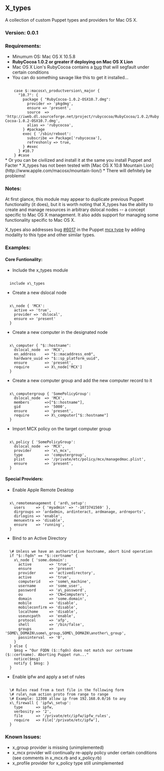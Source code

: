 X_types
-------

A collection of custom Puppet types and providers for Mac OS X.

### Version: 0.0.1

### Requirements:

* Minumum OS: Mac OS X 10.5.8
* __RubyCocoa 1.0.2 or greater if deploying on Mac OS X Lion__
 * Mac OS X Lion's RubyCocoa contains a [bug](http://tinyurl.com/7l3c34w) that will segfault under certain conditions
* You can do something savage like this to get it installed... 
<code>
    case $::macosx\_productversion\_major {
      "10.7": {
        package { "RubyCocoa-1.0.2-OSX10.7.dmg":
          provider => 'pkgdmg',
          ensure => 'present',
          source  => 'http://iweb.dl.sourceforge.net/project/rubycocoa/RubyCocoa/1.0.2/RubyCocoa-1.0.2-OSX10.7.dmg',
          alias => 'rubycocoa',
        } #package
        exec { '/sbin/reboot':
          subscribe => Package['rubycocoa'],
          refreshonly => true,
        } #exec
      } #10.7
    } #case
</code>
* Or you can be civilized and install it at the same you install Puppet and Facter
* X_types has not been tested with [Mac OS X 10.8 Mountain Lion](http://www.apple.com/macosx/mountain-lion/)
 * There will defnitely be problems!

### Notes:

At first glance, this module may appear to duplicate previous Puppet functionality (it does), 
but it is worth noting that X_types has the ability to create and manage resources in 
arbitrary dslocal nodes -- a concept specific to Mac OS X management. It also adds support 
for managing some functionality specific to Mac OS X.

X_types also addresses bug [#6017](https://projects.puppetlabs.com/issues/6017) in the Puppet 
[mcx type](http://docs.puppetlabs.com/references/2.7.0/type.html#mcx) by adding modality to this type and other similar types.

### Examples:

#### Core Funtionality:

* Include the x\_types module
<code>
  include x\_types
</code>

* Create a new dslocal node
<code>
  x\_node { 'MCX':
    active => 'true',
    provider => 'dslocal',
    ensure => 'present'
  }
</code>

* Create a new computer in the designated node
<code>
  x\_computer { "$::hostname":
    dslocal_node  => 'MCX',
    en_address    => "$::macaddress_en0",
    hardware_uuid => "$::sp_platform_uuid",
    ensure        => 'present',
    require       => X\_node['MCX']
  }
</code>

* Create a new computer group and add the new computer record to it
<code>
  x\_computergroup { 'SomePolicyGroup':
    dslocal_node  => 'MCX',
    members       =>["$::hostname"],
    gid           => '5000',
    ensure        => 'present',
    require       => X\_computer["$::hostname"]
  }
</code>

* Import MCX policy on the target computer group
<code>
  x\_policy { 'SomePolicyGroup':
    dslocal_node  => 'MCX',
    provider      => 'x\_mcx',
    type          => 'computergroup',
    plist         => '/private/etc/policy/mcx/managedmac.plist',
    ensure        => 'present',
  }
</code>

#### Special Providers:

* Enable Apple Remote Desktop
<code>
  x\_remotemanagement { 'ard\_setup':
    users     => { 'myadmin' => '-1073741569' },
    dirgroups => 'ardadmin, ardinteract, ardmanage, ardreports',
    dirlogins => 'enable',
    menuextra => 'disable',
    ensure    => 'running',
  }
</code>

* Bind to an Active Directory
<code>
  \# Unless we have an authoritative hostname, abort bind operation
  if "$::fqdn" == "$::certname" {
    x\_node { 'some.domain':
      active        => 'true',
      ensure        => 'present'
      provider      => 'activedirectory',
      active        => 'true',
      computerid    => 'some\_machine',
      username      => 'some_user',
      password      => 'a\_password',
      ou            => 'CN=Computers',
      domain        => 'some.domain',
      mobile        => 'disable',
      mobileconfirm => 'disable',
      localhome     => 'disable',
      useuncpath    => 'enable',
      protocol      => 'afp',
      shell         => '/bin/false',
      groups        => 'SOME\_DOMAIN\some\_group,SOME\_DOMAIN\another\_group',
      passinterval  => '0',     
    }
  } else {
    $msg = "Our FQDN ($::fqdn) does not match our certname ($::certname). Aborting Puppet run..."
    notice($msg)
    notify { $msg: }
  }
</code>

* Enable ipfw and apply a set of rules
<code>
  \# Rules read from a text file in the following form
  \# rule\_num action proto from range to range
  \# Example: 12308 allow ip from 192.168.0.0/16 to any
  x\_firewall { 'ipfw\_setup':
    type      => ipfw,
    verbosity => '2',
    file      => '/private/etc/ipfw/ipfw_rules',
    require   => File['/private/etc/ipfw'],
  }
</code>

### Known Issues:

* x\_group provider is missing (unimplemented)
* x\_mcx provider will continually re-apply policy under certain conditions (see comments in x_mcx.rb and x_policy.rb)
* x\_profile provider for x_policy type still unimplemented
